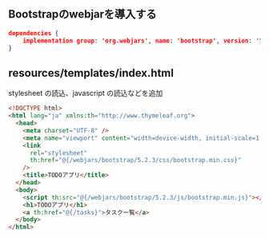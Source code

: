 ## Bootstrapのwebjarを導入する

```json
dependencies {
	implementation group: 'org.webjars', name: 'bootstrap', version: '5.2.3'
}
```

## resources/templates/index.html

stylesheet の読込、javascript の読込などを追加

```html
<!DOCTYPE html>
<html lang="ja" xmlns:th="http://www.thymeleaf.org">
  <head>
    <meta charset="UTF-8" />
    <meta name="viewport" content="width=device-width, initial-scale=1.0" />
    <link
      rel="stylesheet"
      th:href="@{/webjars/bootstrap/5.2.3/css/bootstrap.min.css}"
    />
    <title>TODOアプリ</title>
  </head>
  <body>
    <script th:src="@{/webjars/bootstrap/5.2.3/js/bootstrap.min.js}"></script>
    <h1>TODOアプリ</h1>
    <a th:href="@{/tasks}">タスク一覧</a>
  </body>
</html>
```